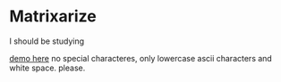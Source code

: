 # Matrixarize
I should be studying

[demo here](https://htmlpreview.github.io/?https://github.com/GerardRodes/Matrixarize/blob/master/index.html)
no special characteres, only lowercase ascii characters and white space. please.
